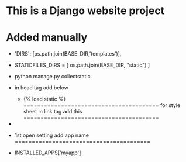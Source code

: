 # This is a Django website  project 
# Added manually
  * 'DIRS': [os.path.join(BASE_DIR,'templates')],
  
  * STATICFILES_DIRS = [ os.path.join(BASE_DIR, "static") ]
  
  * python manage.py collectstatic
  * in head tag add below 
    * {% load static %}
========================================
	for style sheet in link tag add this 
========================================
* <link rel="stylesheet" type="text/css" href="{% static 'style.css' %}">
* 1st open setting add app name 
========================================
* INSTALLED_APPS['myapp']


